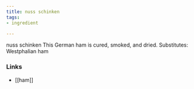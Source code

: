 ```yaml
---
title: nuss schinken
tags:
- ingredient

---
```

nuss schinken This German ham is cured, smoked, and dried. Substitutes: Westphalian ham

### Links

* [[ham]]

